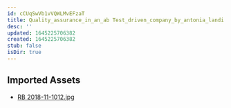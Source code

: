```yaml
---
id: cCUqSwVb1vVQWLMvEFzaT
title: Quality_assurance_in_an_ab Test_driven_company_by_antonia_landi Resources
desc: ''
updated: 1645225706382
created: 1645225706382
stub: false
isDir: true
---
```

## Imported Assets
- [RB 2018-11-1012.jpg](/assets/rb-2018-11-1012-58bhkxlf60yj.jpg)
